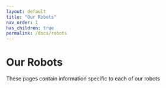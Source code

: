 ```yaml
---
layout: default
title: "Our Robots"
nav_order: 1
has_children: true
permalink: /docs/robots
---
```


# Our Robots
These pages contain information specific to each of our robots